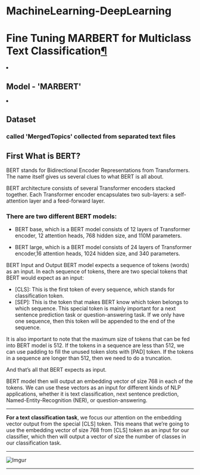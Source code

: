 # MachineLearning-DeepLearning
<h1 id="Fine-Tuning-MARBERT-for-Multiclass-Text-Classification-For-Arabic-Language">Fine Tuning MARBERT for Multiclass Text Classification<a href="https://github.com/ziadelsayed0/MachineLearning-DeepLearning/blob/main/NLP/Topic-Classification-For-Arabic-Language_Marbert_PyTorch_Fine_tuning.ipynb" class="anchor-link">¶</a></h1>
<ur>
  <li><h2>Model - 'MARBERT'</h2></li>
  <li><h2>Dataset <h3>called 'MergedTopics' collected from separated text files</h3></h2></li>
</ur>
<div data-mime-type="text/markdown" class="jp-RenderedHTMLCommon jp-RenderedMarkdown jp-MarkdownOutput">
<h2 id="First-What-is-BERT?">First What is BERT?</h2><p>BERT stands for Bidirectional Encoder Representations from Transformers. The name itself gives us several clues to what BERT is all about.</p>
<p>BERT architecture consists of several Transformer encoders stacked together. Each Transformer encoder encapsulates two sub-layers: a self-attention layer and a feed-forward layer.</p>
<h3 id="There-are-two-different-BERT-models:">There are two different BERT models:</h3><ul>
<li><p>BERT base, which is a BERT model consists of 12 layers of Transformer encoder, 12 attention heads, 768 hidden size, and 110M parameters.</p>
</li>
<li><p>BERT large, which is a BERT model consists of 24 layers of Transformer encoder,16 attention heads, 1024 hidden size, and 340 parameters.</p>
</li>
</ul>
<p>BERT Input and Output
BERT model expects a sequence of tokens (words) as an input. In each sequence of tokens, there are two special tokens that BERT would expect as an input:</p>
<ul>
<li>[CLS]: This is the first token of every sequence, which stands for classification token.</li>
<li>[SEP]: This is the token that makes BERT know which token belongs to which sequence. This special token is mainly important for a next sentence prediction task or question-answering task. If we only have one sequence, then this token will be appended to the end of the sequence.</li>
</ul>
<p>It is also important to note that the maximum size of tokens that can be fed into BERT model is 512. If the tokens in a sequence are less than 512, we can use padding to fill the unused token slots with [PAD] token. If the tokens in a sequence are longer than 512, then we need to do a truncation.</p>
<p>And that’s all that BERT expects as input.</p>
<p>BERT model then will output an embedding vector of size 768 in each of the tokens. We can use these vectors as an input for different kinds of NLP applications, whether it is text classification, next sentence prediction, Named-Entity-Recognition (NER), or question-answering.</p>
<hr>
<p><strong>For a text classification task</strong>, we focus our attention on the embedding vector output from the special [CLS] token. This means that we’re going to use the embedding vector of size 768 from [CLS] token as an input for our classifier, which then will output a vector of size the number of classes in our classification task.</p>
<hr>
<p><img data-canonical-src="https://imgur.com/NpeB9vb.png" alt="Imgur" src="https://camo.githubusercontent.com/96067cf91537b008231c93548384430e33ad4a183d57051317e907f89f7d4ea8/68747470733a2f2f696d6775722e636f6d2f4e7065423976622e706e67"></p>
<hr>
</div>
